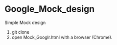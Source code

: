 # Google_Mock_design

Simple Mock design

1. git clone 
2. open Mock_Googlr.html with a browser (Chrome).
